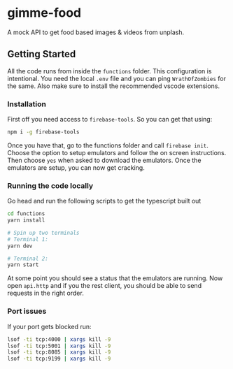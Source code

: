 # gimme-food

A mock API to get food based images &amp; videos from unplash.

## Getting Started

All the code runs from inside the `functions` folder. This configuration is intentional.
You need the local `.env` file and you can ping `WrathOfZombies` for the same.
Also make sure to install the recommended vscode extensions.

### Installation

First off you need access to `firebase-tools`. So you can get that using:

```sh
npm i -g firebase-tools
```

Once you have that, go to the functions folder and call `firebase init`. Choose the option to setup emulators and follow the on screen instructions. Then choose `yes` when asked to download the emulators. Once the emulators are setup, you can now get cracking.

### Running the code locally

Go head and run the following scripts to get the typescript built out

```sh
cd functions
yarn install

# Spin up two terminals
# Terminal 1:
yarn dev

# Terminal 2:
yarn start
```

At some point you should see a status that the emulators are running.
Now open `api.http` and if you the rest client, you should be able to send requests in the right order.

### Port issues

If your port gets blocked run:

```sh
lsof -ti tcp:4000 | xargs kill -9
lsof -ti tcp:5001 | xargs kill -9
lsof -ti tcp:8085 | xargs kill -9
lsof -ti tcp:9199 | xargs kill -9
```

